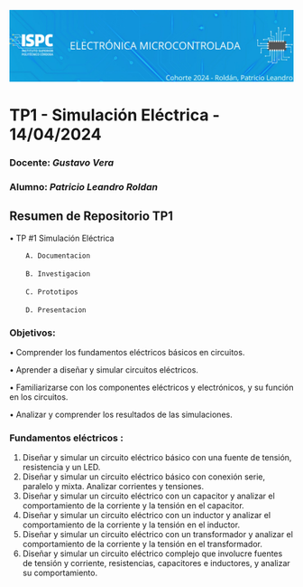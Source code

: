 ![banner](/.rsc/img/Logo.png)

# TP1 - Simulación Eléctrica - 14/04/2024  

###  Docente: *Gustavo Vera*
### Alumno: *Patricio Leandro Roldan* 



## Resumen de Repositorio  TP1  
• TP #1 Simulación Eléctrica  

        A. Documentacion 

        B. Investigacion

        C. Prototipos

        D. Presentacion

### Objetivos:
• Comprender los fundamentos eléctricos básicos en circuitos.

• Aprender a diseñar y simular circuitos eléctricos.

• Familiarizarse con los componentes eléctricos y electrónicos, y su función en
los circuitos.

• Analizar y comprender los resultados de las simulaciones.  

### Fundamentos eléctricos :

1. Diseñar y simular un circuito eléctrico básico con una fuente de tensión,
resistencia y un LED.
2. Diseñar y simular un circuito eléctrico básico con conexión serie, paralelo y
mixta. Analizar corrientes y tensiones.
3. Diseñar y simular un circuito eléctrico con un capacitor y analizar el
comportamiento de la corriente y la tensión en el capacitor.
4. Diseñar y simular un circuito eléctrico con un inductor y analizar el
comportamiento de la corriente y la tensión en el inductor.
5. Diseñar y simular un circuito eléctrico con un transformador y analizar el
comportamiento de la corriente y la tensión en el transformador.
6. Diseñar y simular un circuito eléctrico complejo que involucre fuentes de
tensión y corriente, resistencias, capacitores e inductores, y analizar su
comportamiento.

